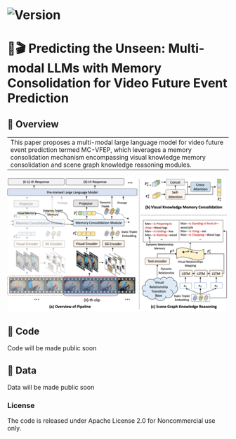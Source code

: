 # ![Version](https://img.shields.io/badge/version-1.0.0-blue.svg) 

# 🔗🎬 Predicting the Unseen: Multi-modal LLMs with Memory Consolidation for Video Future Event Prediction

## 🔎 Overview 
 <table>
    <tr>
        <td>This paper proposes a multi-modal large language model for video future event prediction termed MC-VFEP, which leverages a memory consolidation mechanism encompassing visual knowledge memory consolidation and scene graph knowledge reasoning modules.</td>
    </tr>
</table>

 ![contents](https://github.com/keyancaigou/MC-VFEP/blob/main/model.png)

## 📁 Code
 Code will be made public soon

## 📝 Data
Data will be made public soon

### License
The code is released under Apache License 2.0 for Noncommercial use only.
